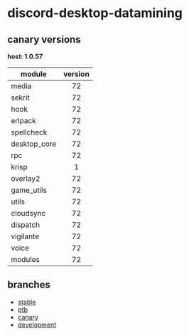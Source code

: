 # discord-desktop-datamining

## canary versions

**host: 1.0.57**

| module | version |
| ------ | :-----: |
| media | 72 |
| sekrit | 72 |
| hook | 72 |
| erlpack | 72 |
| spellcheck | 72 |
| desktop_core | 72 |
| rpc | 72 |
| krisp | 1 |
| overlay2 | 72 |
| game_utils | 72 |
| utils | 72 |
| cloudsync | 72 |
| dispatch | 72 |
| vigilante | 72 |
| voice | 72 |
| modules | 72 |

## branches

- [stable](https://github.com/OpenAsar/discord-desktop-datamining/tree/stable)
- [ptb](https://github.com/OpenAsar/discord-desktop-datamining/tree/ptb)
- [canary](https://github.com/OpenAsar/discord-desktop-datamining/tree/canary)
- [development](https://github.com/OpenAsar/discord-desktop-datamining/tree/development)